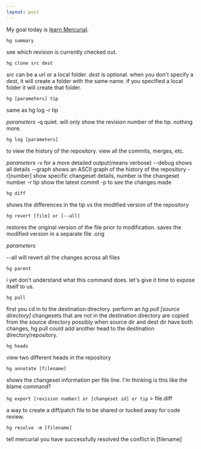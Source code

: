 ```yaml
---
layout: post
---
```


My goal today is [learn Mercurial](https://www.mercurial-scm.org/wiki/TutorialClone). 

`hg summary`

see which revision is currently checked out.

`hg clone src dest`

*src* can be a url or a local folder.
*dest* is optional. when you don't specify a dest, it will create a folder with the same name. if you specified a local folder it will 
create that folder.

`hg [parameters] tip`

same as hg log -r tip

*parameters*
-q          quiet. will only show the revision number of the tip. nothing more.


`hg log [parameters]`

to view the history of the repository. 
view all the commits, merges, etc.

*parameters*
-v          for a more detailed output(means verbose)
--debug     shows all details
--graph     shows an ASCII graph of the history of the repository
-r[number]  show specific changeset details, number is the changeset number
-r tip      show the latest commit
-p          to see the changes made

`hg diff`

shows the differences in the tip vs the modified version of the repository

`hg revert [file] or [--all]`

restores the original version of the file prior to modification.
saves the modified version in a separate file <filename>.orig

*parameters*

--all       will revert all the changes across all files

`hg parent`

i yet don't understand what this command does.
let's give it time to expose itself to us.

`hg pull`

first you cd in to the destination directory.
perform an *hg pull [source directory]*
changesets that are not in the destination directory are copied from the source directory
possibly when source dir and dest dir have both changes, hg pull could add another head to the destination directory/repository.

`hg heads`

view two different heads in the repository

`hg annotate [filename]`

shows the changeset information per file line. I'm thinking is this like the blame command?

`hg export [revision number] or [changeset id] or tip` > file.diff

a way to create a diff/patch file to be shared or tucked away for code review.

`hg resolve -m [filename]`

tell mercurial you have successfully resolved the conflict in [filename]

